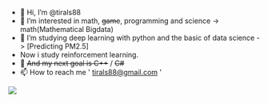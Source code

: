- 👋 Hi, I’m @tirals88
- 👀 I’m interested in math, ~~game~~, programming and science -> math(Mathematical Bigdata)
- 🌱 I’m studying deep learning with python and the basic of data science -> [Predicting PM2.5]
- Now i study reinforcement learning.
- 🐼 ~~And my next goal is C++~~ / ~~C#~~
- 📫 How to reach me ' tirals88@gmail.com ' 
<a href="https://velog.io/@tirals88">
  <img src="https://img.shields.io/badge/My velog-11B48A?style=flat-square&logo=Vimeo&logoColor=white"/>
</a>
